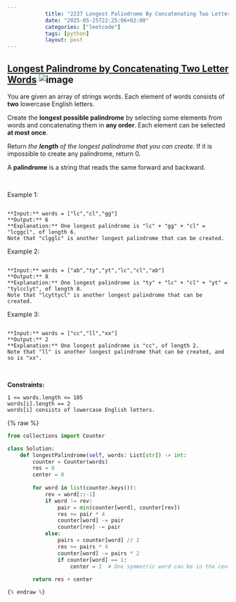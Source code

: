 ```yaml
---
            title: "2237 Longest Palindrome By Concatenating Two Letter Words"
            date: "2025-05-25T22:25:06+02:00"
            categories: ["leetcode"]
            tags: [python]
            layout: post
---
```

            
## [Longest Palindrome by Concatenating Two Letter Words](https://leetcode.com/problems/longest-palindrome-by-concatenating-two-letter-words) ![image](https://img.shields.io/badge/Difficulty-Medium-orange)

You are given an array of strings words. Each element of words consists of **two** lowercase English letters.

Create the **longest possible palindrome** by selecting some elements from words and concatenating them in **any order**. Each element can be selected **at most once**.

Return *the **length** of the longest palindrome that you can create*. If it is impossible to create any palindrome, return 0.

A **palindrome** is a string that reads the same forward and backward.

 

Example 1:

```

**Input:** words = ["lc","cl","gg"]
**Output:** 6
**Explanation:** One longest palindrome is "lc" + "gg" + "cl" = "lcggcl", of length 6.
Note that "clgglc" is another longest palindrome that can be created.

```

Example 2:

```

**Input:** words = ["ab","ty","yt","lc","cl","ab"]
**Output:** 8
**Explanation:** One longest palindrome is "ty" + "lc" + "cl" + "yt" = "tylcclyt", of length 8.
Note that "lcyttycl" is another longest palindrome that can be created.

```

Example 3:

```

**Input:** words = ["cc","ll","xx"]
**Output:** 2
**Explanation:** One longest palindrome is "cc", of length 2.
Note that "ll" is another longest palindrome that can be created, and so is "xx".

```

 

**Constraints:**

	1 <= words.length <= 105
	words[i].length == 2
	words[i] consists of lowercase English letters.

{% raw %}
```python
from collections import Counter

class Solution:
    def longestPalindrome(self, words: List[str]) -> int:
        counter = Counter(words)
        res = 0
        center = 0
        
        for word in list(counter.keys()):
            rev = word[::-1]
            if word != rev:
                pair = min(counter[word], counter[rev])
                res += pair * 4
                counter[word] -= pair
                counter[rev] -= pair
            else:
                pairs = counter[word] // 2
                res += pairs * 4
                counter[word] -= pairs * 2
                if counter[word] == 1:
                    center = 2  # One symmetric word can be in the center
                    
        return res + center

{% endraw %}
